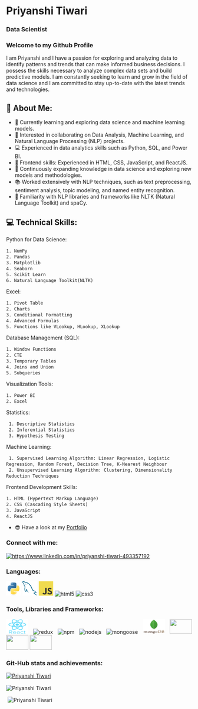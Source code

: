 # Priyanshi Tiwari
### Data Scientist



### Welcome to my Github Profile

I am Priyanshi and I have a passion for exploring and analyzing data to identify patterns and trends that can make informed business decisions. I possess the skills necessary to analyze complex data sets and build predictive models. I am constantly seeking to learn and grow in the field of data science and I am committed to stay up-to-date with the latest trends and technologies.

## 🔗 About Me:

- 🌱 Currently learning and exploring data science and machine learning models.
- 🤝 Interested in collaborating on Data Analysis, Machine Learning, and Natural Language Processing (NLP) projects.
- 💻  Experienced in data analytics skills such as Python, SQL, and Power BI.
- 🎨 Frontend skills: Experienced in HTML, CSS, JavaScript, and ReactJS.
- 🧠 Continuously expanding knowledge in data science and exploring new models and methodologies.
- 📚 Worked extensively with NLP techniques, such as text preprocessing, sentiment analysis, topic modeling, and named entity recognition.
- 🤖 Familiarity with NLP libraries and frameworks like NLTK (Natural Language Toolkit) and spaCy.

## 💻 Technical Skills: 

Python for Data Science: 

    1. NumPy      
    2. Pandas       
    3. Matplotlib      
    4. Seaborn      
    5. Scikit Learn      
    6. Natural Language Toolkit(NLTK)    
     
Excel: 

    1. Pivot Table         
    2. Charts         
    3. Conditional Formatting         
    4. Advanced Formulas           
    5. Functions like VLookup, HLookup, XLookup
                
Database Management (SQL):

    1. Window Functions        
    2. CTE           
    3. Temporary Tables      
    4. Joins and Union       
    5. Subqueries
     
Visualization Tools:

    1. Power BI              
    2. Excel         
      
Statistics:

     1. Descriptive Statistics      
     2. Inferential Statistics            
     3. Hypothesis Testing
      
Machine Learning:

     1. Supervised Learning Algorithm: Linear Regression, Logistic Regression, Random Forest, Decision Tree, K-Nearest Neighbour
     2. Unsupervised Learning Algorithm: Clustering, Dimensionality Reduction Techniques

Frontend Development Skills: 

    1. HTML (Hypertext Markup Language)         
    2. CSS (Cascading Style Sheets)        
    3. JavaScript         
    4. ReactJS 
 
- 😎 Have a look at my <a href="https://priyanshi04.netlify.app/" target="_blank">Portfolio<a/>

<h3 align="left">Connect with me:</h3>
<p align="left">
<a href="https://www.linkedin.com/in/priyanshi-tiwari-493357192" target="blank"><img align="center" src="https://raw.githubusercontent.com/rahuldkjain/github-profile-readme-generator/master/src/images/icons/Social/linked-in-alt.svg" alt="https://www.linkedin.com/in/priyanshi-tiwari-493357192" height="30" width="40" /></a>

</p>
<h3 align="left">Languages: </h3>

<p align="left">
    <img src="https://raw.githubusercontent.com/devicons/devicon/master/icons/python/python-original.svg" alt="python" width="40" height="40"/>
    <img src="https://raw.githubusercontent.com/devicons/devicon/master/icons/mysql/mysql-original.svg" alt="sql" width="40" height="40"/>
  <img src="https://raw.githubusercontent.com/devicons/devicon/master/icons/javascript/javascript-original.svg" alt="javascript" width="40" height="40"/>
  <img width="40" height="40" src="https://user-images.githubusercontent.com/77038661/126056320-83821049-beec-4f4b-ae1b-cfa2697f6eca.png" alt="html5" />
  <img width="40" height="40" src="https://user-images.githubusercontent.com/77038661/126056387-2f04d5ca-4f92-4fd1-b0e7-aa923436afb8.png" alt="css3" />
    


</p>

<h3 align="left">Tools, Libraries and Frameworks: </h3>
<p align="justify">  
   
  <img src="https://raw.githubusercontent.com/devicons/devicon/master/icons/react/react-original-wordmark.svg" alt="react" width="60" height="40"/>
  <img src="https://user-images.githubusercontent.com/77038661/126056535-6d1b0c69-1d2c-451b-a27b-23de59d01ccb.png" alt="redux" width="60" height="40" />
  <img src="https://user-images.githubusercontent.com/77038661/126056749-1b8695e2-53f8-4072-baaf-b9aeb5628c4e.png" alt="npm" width="60" height="40" />
  <img src="https://user-images.githubusercontent.com/77038661/126057456-dd7b1466-9ecb-4a51-b1ae-698300863f8c.png" alt="nodejs" width="60" height="40" />
  <img src="https://user-images.githubusercontent.com/77038661/126057320-5a351c96-ae79-425b-9237-a1026c8c1440.png" alt="mongoose" width="60" height="40" />
  <img src="https://raw.githubusercontent.com/devicons/devicon/master/icons/mongodb/mongodb-original-wordmark.svg" alt="mongodb" width="60" height="40"/>
  <img src="https://upload.wikimedia.org/wikipedia/commons/thumb/c/cf/New_Power_BI_Logo.svg/1200px-New_Power_BI_Logo.svg.png"  width="60" height="40"/>
  <img src="https://upload.wikimedia.org/wikipedia/commons/thumb/3/34/Microsoft_Office_Excel_%282019%E2%80%93present%29.svg/826px-Microsoft_Office_Excel_%282019%E2%80%93present%29.svg.png" width="60" height="40"/>
  <img src="https://encrypted-tbn0.gstatic.com/images?q=tbn:ANd9GcSAwpYdq5JX91Hi3Ywo5k3vDtih3xyqSNaC7tk2__VKhQ&s" width="60" height="40"/>
</p>

<h3 align="left">Git-Hub stats and achievements: </h3>
<p align="left"> <a href="https://github-profile-trophy.vercel.app/?username=pt78640"><img src="https://github-profile-trophy.vercel.app/?username=pt78640" alt="Priyanshi Tiwari" /></a> </p>

<p ><img align="center" src="https://github-readme-stats.vercel.app/api/top-langs?username=pt78640&show_icons=true&locale=en&layout=compact" alt="Priyanshi Tiwari" /></p>

<p>&nbsp;<img align="center" src="https://github-readme-stats.vercel.app/api?username=pt78640&show_icons=true&locale=en" alt="Priyanshi Tiwari" /></p>



